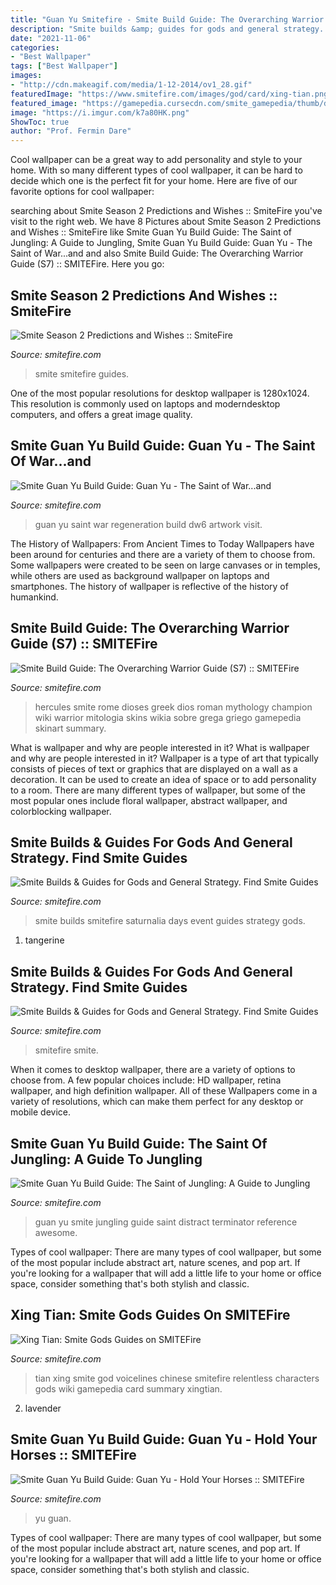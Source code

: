 ```yaml
---
title: "Guan Yu Smitefire - Smite Build Guide: The Overarching Warrior Guide (s7) :: Smitefire"
description: "Smite builds &amp; guides for gods and general strategy. find smite guides"
date: "2021-11-06"
categories:
- "Best Wallpaper"
tags: ["Best Wallpaper"]
images:
- "http://cdn.makeagif.com/media/1-12-2014/ov1_28.gif"
featuredImage: "https://www.smitefire.com/images/god/card/xing-tian.png"
featured_image: "https://gamepedia.cursecdn.com/smite_gamepedia/thumb/d/da/SkinArt_Hercules_Default.jpg/250px-SkinArt_Hercules_Default.jpg?version=b90ff78e2672f0035eddd0993740f18c"
image: "https://i.imgur.com/k7a80HK.png"
ShowToc: true
author: "Prof. Fermin Dare"
---
```



Cool wallpaper can be a great way to add personality and style to your home. With so many different types of cool wallpaper, it can be hard to decide which one is the perfect fit for your home. Here are five of our favorite options for cool wallpaper: 

	

		
searching about Smite Season 2 Predictions and Wishes :: SmiteFire you've visit to the right web. We have 8 Pictures about Smite Season 2 Predictions and Wishes :: SmiteFire like Smite Guan Yu Build Guide: The Saint of Jungling: A Guide to Jungling, Smite Guan Yu Build Guide: Guan Yu - The Saint of War...and and also Smite Build Guide: The Overarching Warrior Guide (S7) :: SMITEFire. Here you go:
		
    
## Smite Season 2 Predictions And Wishes :: SmiteFire

<img loading=lazy src="https://www.smitefire.com/images/footer-cal/smite-new-god-olorun.jpg" onerror="this.onerror=null;this.src='https://tse3.mm.bing.net/th?id=OIP.iKG1LZcZJiLVT8fi7O3JEAAAAA&amp;pid=15.1';" alt="Smite Season 2 Predictions and Wishes :: SmiteFire">

_Source: smitefire.com_

>smite smitefire guides. 

	

One of the most popular resolutions for desktop wallpaper is 1280x1024. This resolution is commonly used on laptops and moderndesktop computers, and offers a great image quality.

    
## Smite Guan Yu Build Guide: Guan Yu - The Saint Of War...and

<img loading=lazy src="http://static2.wikia.nocookie.net/__cb20121114012529/dynastywarriors/images/thumb/3/3d/Guan_Yu_DW6_Artwork.jpg/331px-Guan_Yu_DW6_Artwork.jpg" onerror="this.onerror=null;this.src='https://tse3.mm.bing.net/th?id=OIP.mDSfycp7pGSkpluUfydfVwAAAA&amp;pid=15.1';" alt="Smite Guan Yu Build Guide: Guan Yu - The Saint of War...and">

_Source: smitefire.com_

>guan yu saint war regeneration build dw6 artwork visit. 

	

The History of Wallpapers: From Ancient Times to Today
Wallpapers have been around for centuries and there are a variety of them to choose from. Some wallpapers were created to be seen on large canvases or in temples, while others are used as background wallpaper on laptops and smartphones. The history of wallpaper is reflective of the history of humankind.

    
## Smite Build Guide: The Overarching Warrior Guide (S7) :: SMITEFire

<img loading=lazy src="https://gamepedia.cursecdn.com/smite_gamepedia/thumb/d/da/SkinArt_Hercules_Default.jpg/250px-SkinArt_Hercules_Default.jpg?version=b90ff78e2672f0035eddd0993740f18c" onerror="this.onerror=null;this.src='https://tse3.mm.bing.net/th?id=OIP.K1fKlB50yyIUcEG0PLo--gHaJ3&amp;pid=15.1';" alt="Smite Build Guide: The Overarching Warrior Guide (S7) :: SMITEFire">

_Source: smitefire.com_

>hercules smite rome dioses greek dios roman mythology champion wiki warrior mitologia skins wikia sobre grega griego gamepedia skinart summary. 

	

What is wallpaper and why are people interested in it?
What is wallpaper and why are people interested in it?
Wallpaper is a type of art that typically consists of pieces of text or graphics that are displayed on a wall as a decoration. It can be used to create an idea of space or to add personality to a room. There are many different types of wallpaper, but some of the most popular ones include floral wallpaper, abstract wallpaper, and colorblocking wallpaper.

    
## Smite Builds &amp; Guides For Gods And General Strategy. Find Smite Guides

<img loading=lazy src="https://i.imgur.com/k7a80HK.png" onerror="this.onerror=null;this.src='https://tse3.mm.bing.net/th?id=OIP.VyxzRrGLp3xc0vBZaD0ZDgHaCp&amp;pid=15.1';" alt="Smite Builds &amp; Guides for Gods and General Strategy. Find Smite Guides">

_Source: smitefire.com_

>smite builds smitefire saturnalia days event guides strategy gods. 

	

1. tangerine 

    
## Smite Builds &amp; Guides For Gods And General Strategy. Find Smite Guides

<img loading=lazy src="https://www.smitefire.com/images/news/weekly-challenge-19-slider.jpg" onerror="this.onerror=null;this.src='https://tse4.mm.bing.net/th?id=OIP.sL9JFr3hLlwoLXJ6D_gnmAAAAA&amp;pid=15.1';" alt="Smite Builds &amp; Guides for Gods and General Strategy. Find Smite Guides">

_Source: smitefire.com_

>smitefire smite. 

	

When it comes to desktop wallpaper, there are a variety of options to choose from. A few popular choices include: HD wallpaper, retina wallpaper, and high definition wallpaper. All of these Wallpapers come in a variety of resolutions, which can make them perfect for any desktop or mobile device. 

    
## Smite Guan Yu Build Guide: The Saint Of Jungling: A Guide To Jungling

<img loading=lazy src="http://th06.deviantart.net/fs70/PRE/i/2012/214/6/f/guan_yu_2012_by_chuaenghan-d59izbv.jpg" onerror="this.onerror=null;this.src='https://tse3.mm.bing.net/th?id=OIP.XODCx-jFXX0D-2q9CVQTtQHaEw&amp;pid=15.1';" alt="Smite Guan Yu Build Guide: The Saint of Jungling: A Guide to Jungling">

_Source: smitefire.com_

>guan yu smite jungling guide saint distract terminator reference awesome. 

	

Types of cool wallpaper:
There are many types of cool wallpaper, but some of the most popular include abstract art, nature scenes, and pop art. If you're looking for a wallpaper that will add a little life to your home or office space, consider something that's both stylish and classic.

    
## Xing Tian: Smite Gods Guides On SMITEFire

<img loading=lazy src="https://www.smitefire.com/images/god/card/xing-tian.png" onerror="this.onerror=null;this.src='https://tse4.mm.bing.net/th?id=OIP.8FdeN8QKqlYB9WFY23cDowAAAA&amp;pid=15.1';" alt="Xing Tian: Smite Gods Guides on SMITEFire">

_Source: smitefire.com_

>tian xing smite god voicelines chinese smitefire relentless characters gods wiki gamepedia card summary xingtian. 

	

2. lavender 

    
## Smite Guan Yu Build Guide: Guan Yu - Hold Your Horses :: SMITEFire

<img loading=lazy src="http://cdn.makeagif.com/media/1-12-2014/ov1_28.gif" onerror="this.onerror=null;this.src='https://tse2.mm.bing.net/th?id=OIP.-gvvElmJV34yO0MM954GUQHaE7&amp;pid=15.1';" alt="Smite Guan Yu Build Guide: Guan Yu - Hold Your Horses :: SMITEFire">

_Source: smitefire.com_

>yu guan. 

	

Types of cool wallpaper:
There are many types of cool wallpaper, but some of the most popular include abstract art, nature scenes, and pop art. If you're looking for a wallpaper that will add a little life to your home or office space, consider something that's both stylish and classic.

